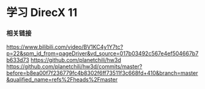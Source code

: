 
# 学习 DirecX 11

### 相关链接

https://www.bilibili.com/video/BV1KC4y1Y7tc?p=22&spm_id_from=pageDriver&vd_source=017b03492c567e4ef504667b7b633d73
https://github.com/planetchili/hw3d
https://github.com/planetchili/hw3d/commits/master?before=b8ea00f7f236779fc4b8302f6ff73511f3c668fd+410&branch=master&qualified_name=refs%2Fheads%2Fmaster